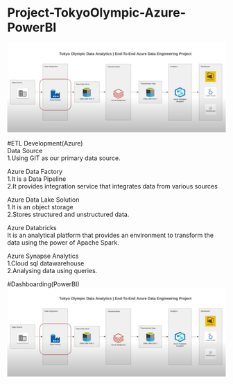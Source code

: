 # Project-TokyoOlympic-Azure-PowerBI
![Alt text](https://github.com/ShreyaDasmahapatra/Project-TokyoOlympic-Azure-PowerBI/blob/main/Architecture.png)<br>

#ETL Development(Azure)<br>
Data Source<br>
1.Using GIT as our primary data source.<br>

Azure Data Factory<br>
1.It is a Data Pipeline<br>
2.It provides integration service that integrates data from various sources<br>

Azure Data Lake Solution<br>
1.It is an object storage<br>
2.Stores structured and unstructured data.<br>

Azure Databricks<br>
It is an analytical platform that provides an environment to transform the data using the power of Apache Spark.<br>

Azure Synapse Analytics<br>
1.Cloud sql datawarehouse<br>
2.Analysing data using queries.<br>


#Dashboarding(PowerBI)<br>
![Alt text](https://github.com/ShreyaDasmahapatra/Project-TokyoOlympic-Azure-PowerBI/blob/main/Architecture.png)

